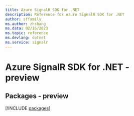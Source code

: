```yaml
---
title: Azure SignalR SDK for .NET
description: Reference for Azure SignalR SDK for .NET
author: sffamily
ms.author: zhshang
ms.data: 02/16/2023
ms.topic: reference
ms.devlang: dotnet
ms.service: signalr
---
```

# Azure SignalR SDK for .NET - preview
## Packages - preview
[!INCLUDE [packages](signalr-index.md)]